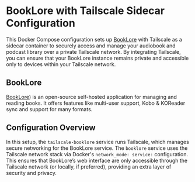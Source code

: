 # BookLore with Tailscale Sidecar Configuration

This Docker Compose configuration sets up [BookLore]([https://github.com/advplyr/audiobookshelf](https://github.com/booklore-app/booklore)) with Tailscale as a sidecar container to securely access and manage your audiobook and podcast library over a private Tailscale network. By integrating Tailscale, you can ensure that your BookLore instance remains private and accessible only to devices within your Tailscale network.

## BookLore

[BookLore](https://github.com/booklore-app/booklore)) is an open-source self-hosted application for managing and reading books. It offers features like multi-user support, Kobo & KOReader sync and support for many formats.

## Configuration Overview

In this setup, the `tailscale-booklore` service runs Tailscale, which manages secure networking for the BookLore service. The `booklore` service uses the Tailscale network stack via Docker's `network_mode: service:` configuration. This ensures that BookLore’s web interface are only accessible through the Tailscale network (or locally, if preferred), providing an extra layer of security and privacy.
